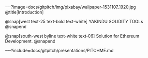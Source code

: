 ---?image=docs/gitpitch/img/pixabay/wallpaper-1531107_1920.jpg
@title[Introduction]

@snap[west text-25 text-bold text-white]
YAKINDU SOLIDITY TOOLs
@snapend

@snap[south-west byline text-white text-06]
Solution for Ethereum Development.
@snapend

---?include=docs/gitpitch/presentations/PITCHME.md
